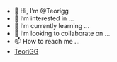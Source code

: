 - 👋 Hi, I’m @Teorigg
- 👀 I’m interested in ...
- 🌱 I’m currently learning ...
- 💞️ I’m looking to collaborate on ...
- 📫 How to reach me ...
- <a href="https://teorigg.com">TeoriGG</a>

<!---
Teorigg/Teorigg is a ✨ special ✨ repository because its `README.md` (this file) appears on your GitHub profile.
You can click the Preview link to take a look at your changes.
--->
